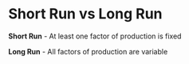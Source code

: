 # Short Run vs Long Run #
**Short Run** - At least one factor of production is fixed

**Long Run** - All factors of production are variable
